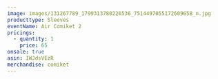 ```yaml
---
image: images/131267789_1799313780226536_7514497055172609658_n.jpg
producttype: Sleeves
eventName: Air Comiket 2
pricings:
  - quantity: 1
    price: 65
onsale: true
asin: IWJdsVEzR
merchandise: comiket
---
```

